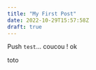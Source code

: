 ```yaml
---
title: "My First Post"
date: 2022-10-29T15:57:58Z
draft: true
---
```


Push `test`... coucou ! ok


toto

